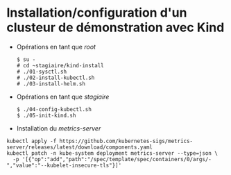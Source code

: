 # Installation/configuration d'un clusteur de démonstration avec Kind

* Opérations en tant que *root*

  ```
  $ su -
  # cd ~stagiaire/kind-install
  # ./01-sysctl.sh
  # ./02-install-kubectl.sh
  # ./03-install-helm.sh
  ```

* Opérations en tant que *stagiaire*
  ```
  $ ./04-config-kubectl.sh
  $ ./05-init-kind.sh
  ```

* Installation du *metrics-server*

```=
kubectl apply -f https://github.com/kubernetes-sigs/metrics-server/releases/latest/download/components.yaml
kubectl patch -n kube-system deployment metrics-server --type=json \
  -p '[{"op":"add","path":"/spec/template/spec/containers/0/args/-","value":"--kubelet-insecure-tls"}]'
```

